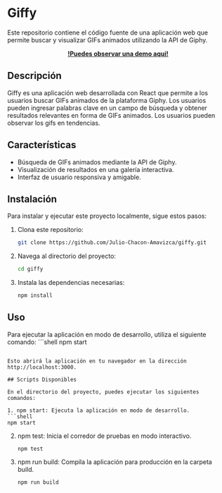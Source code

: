 # Giffy

Este repositorio contiene el código fuente de una aplicación web que permite buscar y visualizar GIFs animados utilizando la API de Giphy.

<div align="center">

**[!Puedes observar una demo aqui!](https://giffy-sigma-seven.vercel.app/)**

</div>


## Descripción

Giffy es una aplicación web desarrollada con React que permite a los usuarios buscar GIFs animados de la plataforma Giphy. Los usuarios pueden ingresar palabras clave en un campo de búsqueda y obtener resultados relevantes en forma de GIFs animados. Los usuarios pueden observar los gifs en tendencias.

## Características

- Búsqueda de GIFs animados mediante la API de Giphy.
- Visualización de resultados en una galería interactiva.
- Interfaz de usuario responsiva y amigable.

## Instalación

Para instalar y ejecutar este proyecto localmente, sigue estos pasos:

1. Clona este repositorio:
   ```bash
   git clone https://github.com/Julio-Chacon-Amavizca/giffy.git
   ```
2. Navega al directorio del proyecto:
   ```bash
   cd giffy
   ```
3. Instala las dependencias necesarias:
   ```bash
   npm install
   ```
## Uso

Para ejecutar la aplicación en modo de desarrollo, utiliza el siguiente comando:
    ```shell
   npm start
   ```

Esto abrirá la aplicación en tu navegador en la dirección http://localhost:3000.

## Scripts Disponibles

En el directorio del proyecto, puedes ejecutar los siguientes comandos:

1. npm start: Ejecuta la aplicación en modo de desarrollo.
   ```shell
   npm start
   ```

2. npm test: Inicia el corredor de pruebas en modo interactivo.
   ```shell
   npm test
   ```
3. npm run build: Compila la aplicación para producción en la carpeta build.
   ```shell
   npm run build
   ```